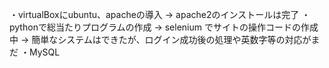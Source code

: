 
・virtualBoxにubuntu、apacheの導入 -> apache2のインストールは完了
・pythonで総当たりプログラムの作成 -> selenium でサイトの操作コードの作成中 -> 簡単なシステムはできたが、ログイン成功後の処理や英数字等の対応がまだ
・MySQL